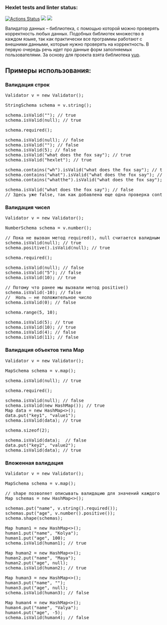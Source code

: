 ### Hexlet tests and linter status:
[![Actions Status](https://github.com/Obyrif/java-project-78/actions/workflows/hexlet-check.yml/badge.svg)](https://github.com/Obyrif/java-project-78/actions)
<a href="https://codeclimate.com/github/Obyrif/java-project-78/maintainability"><img src="https://api.codeclimate.com/v1/badges/c791ac5038eaac016298/maintainability" /></a>
<a href="https://codeclimate.com/github/Obyrif/java-project-78/test_coverage"><img src="https://api.codeclimate.com/v1/badges/c791ac5038eaac016298/test_coverage" /></a>


Валидатор данных – библиотека, с помощью которой можно проверять корректность любых данных. Подобных библиотек множество в каждом языке, так как практически все программы работают с внешними данными, которые нужно проверять на корректность. В первую очередь речь идет про данные форм заполняемых пользователями. За основу для проекта взята библиотека [yup]([url](https://github.com/jquense/yup)https://github.com/jquense/yup).

## Примеры использования:

### Валидация строк
<pre>
Validator v = new Validator();

StringSchema schema = v.string();

schema.isValid(""); // true
schema.isValid(null); // true

schema.required();

schema.isValid(null); // false
schema.isValid(""); // false
schema.isValid(5); // false
schema.isValid("what does the fox say"); // true
schema.isValid("hexlet"); // true

schema.contains("wh").isValid("what does the fox say"); // true
schema.contains("what").isValid("what does the fox say"); // true
schema.contains("whatthe").isValid("what does the fox say"); // false

schema.isValid("what does the fox say"); // false
// Здесь уже false, так как добавлена еще одна проверка contains("whatthe")
</pre>

### Валидация чисел
<pre>
Validator v = new Validator();

NumberSchema schema = v.number();

// Пока не вызван метод required(), null считается валидным
schema.isValid(null); // true
schema.positive().isValid(null); // true

schema.required();

schema.isValid(null); // false
schema.isValid("5"); // false
schema.isValid(10); // true

// Потому что ранее мы вызвали метод positive()
schema.isValid(-10); // false
//  Ноль — не положительное число
schema.isValid(0); // false

schema.range(5, 10);

schema.isValid(5); // true
schema.isValid(10); // true
schema.isValid(4); // false
schema.isValid(11); // false
</pre>

### Валидация объектов типа Map
<pre>
Validator v = new Validator();

MapSchema schema = v.map();

schema.isValid(null); // true

schema.required();

schema.isValid(null); // false
schema.isValid(new HashMap()); // true
Map<String, String> data = new HashMap<>();
data.put("key1", "value1");
schema.isValid(data); // true

schema.sizeof(2);

schema.isValid(data);  // false
data.put("key2", "value2");
schema.isValid(data); // true
</pre>

### Вложенная валидация
<pre>
Validator v = new Validator();

MapSchema schema = v.map();

// shape позволяет описывать валидацию для значений каждого ключа объекта Map
Map<String, BaseSchema> schemas = new HashMap<>();

schemas.put("name", v.string().required());
schemas.put("age", v.number().positive());
schema.shape(schemas);

Map<String, Object> human1 = new HashMap<>();
human1.put("name", "Kolya");
human1.put("age", 100);
schema.isValid(human1); // true

Map<String, Object> human2 = new HashMap<>();
human2.put("name", "Maya");
human2.put("age", null);
schema.isValid(human2); // true

Map<String, Object> human3 = new HashMap<>();
human3.put("name", "");
human3.put("age", null);
schema.isValid(human3); // false

Map<String, Object> human4 = new HashMap<>();
human4.put("name", "Valya");
human4.put("age", -5);
schema.isValid(human4); // false
</pre>



